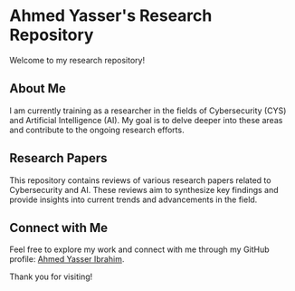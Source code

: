 # Ahmed Yasser's Research Repository

Welcome to my research repository!

## About Me
I am currently training as a researcher in the fields of Cybersecurity (CYS) and Artificial Intelligence (AI). My goal is to delve deeper into these areas and contribute to the ongoing research efforts.

## Research Papers
This repository contains reviews of various research papers related to Cybersecurity and AI. These reviews aim to synthesize key findings and provide insights into current trends and advancements in the field.

## Connect with Me
Feel free to explore my work and connect with me through my GitHub profile: [Ahmed Yasser Ibrahim](https://github.com/AhmedYasserIbrahim).

Thank you for visiting!
